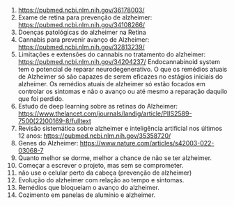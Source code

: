 1) https://pubmed.ncbi.nlm.nih.gov/36178003/
2) Exame de retina para prevenção de alzheimer: https://pubmed.ncbi.nlm.nih.gov/34108266/
3) Doenças patológicas do alzheimer na Retina
4) Cannabis para prevenir avanço de Alzheimer: https://pubmed.ncbi.nlm.nih.gov/32813239/
5) Limitações e extensões do cannabis no tratamento do alzheimer: https://pubmed.ncbi.nlm.nih.gov/34204237/
Endocannabinoid system tem o potencial de reparar neurodegenerativo. O que os remédios atuais de Alzheimer só são capazes de serem eficazes no estágios iniciais do alzheimer. Os remédios atuais de alzheimer só estão focados em controlar os sintomas e não o avanço ou até mesmo a reparação daquilo que foi perdido.
6) Estudo de deep learning sobre as retinas do Alzheimer: https://www.thelancet.com/journals/landig/article/PIIS2589-7500(22)00169-8/fulltext
7) Revisão sistemática sobre alzheimer e inteligência artificial nos últimos 12 anos: https://pubmed.ncbi.nlm.nih.gov/35358720/
8) Genes do Alzheimer: https://www.nature.com/articles/s42003-022-03068-7
9) Quanto melhor se dorme, melhor a chance de não se ter alzheimer.
11) Começar a escrever o projeto, mas sem se comprometer.
12) não use o celular perto da cabeça (prevenção de alzheimer)
13) Evolução do alzheimer com relação ao tempo e sintomas.
14) Remédios que bloqueiam o avanço do alzheimer. 
15) Cozimento em panelas de alumínio e alzheimer.